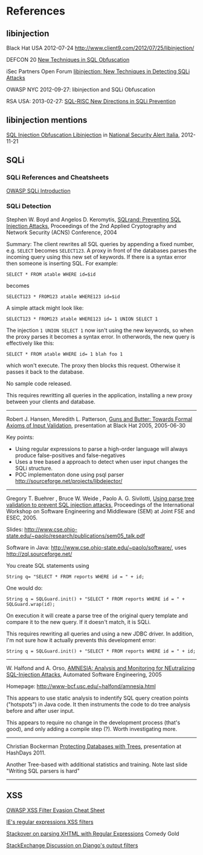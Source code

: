 References
===========================

libinjection
---------------------------

Black Hat USA 2012-07-24
http://www.client9.com/2012/07/25/libinjection/

DEFCON 20
[New Techniques in SQL Obfuscation](http://www.client9.com/2012/07/27/new-techniques-in-sql-obfuscation/)

iSec Partners Open Forum
[libinjection: New Techniques in Detecting SQLi Attacks](http://www.client9.com/2012/09/06/libinjection-new-techniques-in-detecting-sqli-attacks/)

OWASP NYC 2012-09-27:
libinjection and SQLi Obfuscation

RSA USA: 2013-02-27:
[SQL-RISC New Directions in SQLi Prevention](http://www.client9.com/2013/02/27/sql-risc-new-directions-in-sqli-prevention/)


libinjection mentions
---------------------------

[SQL Injection Obfuscation Libinjection](http://www.nsai.it/2012/11/21/sql-injection-obfuscation-libinjection/) in [National Security Alert Italia](http://www.nsai.it/), 2012-11-21


SQLi
---------------------------

### SQLi References and Cheatsheets

[OWASP SQLi Introduction](https://www.owasp.org/index.php/SQL_Injection)

### SQLi Detection

Stephen W. Boyd and Angelos D. Keromytis, [SQLrand: Preventing SQL Injection Attacks](http://www1.cs.columbia.edu/~angelos/Papers/sqlrand.pdf), Proceedings of the 2nd Applied Cryptography and Network Security (ACNS) Conference, 2004

Summary: The client rewrites all SQL queries by appending a fixed
number, e.g. `SELECT` becomes `SELECT123`.  A proxy in front of the
databases parses the incoming query using this new set of keywords.
If there is a syntax error then someone is inserting SQL.  For
example:

```
SELECT * FROM atable WHERE id=$id
```

becomes

```
SELECT123 * FROM123 atable WHERE123 id=$id
```

A simple attack might look like:

```
SELECT123 * FROM123 atable WHERE123 id= 1 UNION SELECT 1
```

The injection `1 UNION SELECT 1` now isn't using the new keywords, so
when the proxy parses it becomes a syntax error.  In otherwords, the
new query is effectively like this:

```
SELECT * FROM atable WHERE id= 1 blah foo 1
```

which won't execute.  The proxy then blocks this request.  Otherwise
it passes it back to the database.

No sample code released.

This requires rewritting all queries in the application,
installing a new proxy between your clients and database.

---

Robert J. Hansen, Meredith L. Patterson, [Guns and Butter: Towards Formal Axioms of Input Validation](http://www.blackhat.com/presentations/bh-usa-05/BH_US_05-Hansen-Patterson/HP2005.pdf), presentation at Black Hat 2005, 2005-06-30

Key points:

* Using regular expressions to parse a high-order language will always produce false-positives and false-negatives
* Uses a tree based a approach to detect when user input changes the SQLi structure.
* POC implementaton done using psql parser http://sourceforge.net/projects/libdejector/

---
Gregory T. Buehrer , Bruce W. Weide , Paolo A. G. Sivilotti, [Using parse tree validation to prevent SQL injection attacks](http://www.cse.ohio-state.edu/~paolo/research/publications/sem05.pdf), Proceedings of the International Workshop on Software Engineering and Middleware (SEM) at Joint FSE and ESEC, 2005.

Slides: http://www.cse.ohio-state.edu/~paolo/research/publications/sem05_talk.pdf

Software in Java: http://www.cse.ohio-state.edu/~paolo/software/,  uses http://zql.sourceforge.net/

You create SQL statements using

```
String q= "SELECT * FROM reports WHERE id = " + id;
```

One would do:

```
String q = SQLGuard.init() + "SELECT * FROM reports WHERE id = " + SQLGuard.wrap(id);
```

On execution it will create a parse tree of the original query
template and compare it to the new query.  If it doesn't match, it is
SQLi.

This requires rewriting all queries and using a new JDBC driver.  In
addition, I'm not sure how it actually prevents this development error:

```
String q = SQLGuard.init() + "SELECT * FROM reports WHERE id = " + id;
```

---

W. Halfond and A. Orso, [AMNESIA: Analysis and Monitoring for NEutralizing SQL-Injection Attacks](http://www-bcf.usc.edu/~halfond/papers/halfond05ase.pdf), Automated Software Engineering, 2005

Homepage: http://www-bcf.usc.edu/~halfond/amnesia.html

This appears to use static analysis to indentify SQL query creation
points ("hotspots") in Java code.  It then instruments the code to do
tree analysis before and after user input.

This appears to require no change in the development process (that's good),
and only adding a compile step (?).  Worth investigating more.

---

Christian Bockerman [Protecting Databases with Trees](http://es.slideshare.net/hashdays/hashdays-2011-christian-bockermann-protecting-databases-with-trees), presentation at HashDays 2011.

Another Tree-based with additional statistics and training.  Note last slide "Writing SQL parsers is hard"

---

XSS
---------------------------

[OWASP XSS Filter Evasion Cheat Sheet](https://www.owasp.org/index.php/XSS_Filter_Evasion_Cheat_Sheet)

[IE's regular expressions XSS filters](http://xss.cx/examples/ie/internet-exploror-ie9-xss-filter-rules-example-regexp-mshtmldll.txt)

[Stackover on parsing XHTML with Regular Expressions](http://stackoverflow.com/questions/1732348/regex-match-open-tags-except-xhtml-self-contained-tags/1732454#1732454)
Comedy Gold

[StackExchange Discussion on Django's output filters](http://security.stackexchange.com/questions/34088/is-there-a-way-to-bypass-djangos-xss-escaping-with-unicode)
